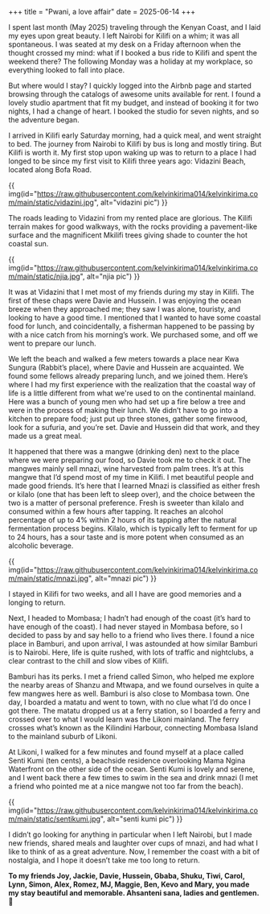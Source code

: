 +++
title = "Pwani, a love affair"
date = 2025-06-14
+++

I spent last month (May 2025) traveling through the Kenyan Coast, and I laid my eyes upon great beauty. I left Nairobi for Kilifi on a whim; it was all spontaneous. I was seated at my desk on a Friday afternoon when the thought crossed my mind: what if I booked a bus ride to Kilifi and spent the weekend there? The following Monday was a holiday at my workplace, so everything looked to fall into place. 

But where would I stay? I quickly logged into the Airbnb page and started browsing through the catalogs of awesome units available for rent. I found a lovely studio apartment that fit my budget, and instead of booking it for two nights, I had a change of heart. I booked the studio for seven nights, and so the adventure began.

I arrived in Kilifi early Saturday morning, had a quick meal, and went straight to bed. The journey from Nairobi to Kilifi by bus is long and mostly tiring. But Kilifi is worth it. My first stop upon waking up was to return to a place I had longed to be since my first visit to Kilifi three years ago: Vidazini Beach, located along Bofa Road. 

{{ img(id="https://raw.githubusercontent.com/kelvinkirima014/kelvinkirima.com/main/static/vidazini.jpg", alt="vidazini pic") }}




The roads leading to Vidazini from my rented place are glorious. The Kilifi terrain makes for good walkways, with the rocks providing a pavement-like surface and the magnificent Mkilifi trees giving shade to counter the hot coastal sun.  

{{ img(id="https://raw.githubusercontent.com/kelvinkirima014/kelvinkirima.com/main/static/njia.jpg", alt="njia pic") }}



It was at Vidazini that I met most of my friends during my stay in Kilifi. The first of these chaps were Davie and Hussein. I was enjoying the ocean breeze when they approached me; they saw I was alone, touristy, and looking to have a good time. I mentioned that I wanted to have some coastal food for lunch, and coincidentally, a fisherman happened to be passing by with a nice catch from his morning’s work. We purchased some, and off we went to prepare our lunch. 

We left the beach and walked a few meters towards a place near Kwa Sungura (Rabbit’s place), where Davie and Hussein are acquainted. We found some fellows already preparing lunch, and we joined them. Here’s where I had my first experience with the realization that the coastal way of life is a little different from what we're used to on the continental mainland. Here was a bunch of young men who had set up a fire below a tree and were in the process of making their lunch. We didn’t have to go into a kitchen to prepare food; just put up three stones, gather some firewood, look for a sufuria, and you’re set. Davie and Hussein did that work, and they made us a great meal.

It happened that there was a mangwe (drinking den) next to the place where we were preparing our food, so Davie took me to check it out. The mangwes mainly sell mnazi, wine harvested from palm trees. It’s at this mangwe that I’d spend most of my time in Kilifi. I met beautiful people and made good friends. It’s here that I learned Mnazi is classified as either fresh or kilalo (one that has been left to sleep over), and the choice between the two is a matter of personal preference. Fresh is sweeter than kilalo and consumed within a few hours after tapping. It reaches an alcohol percentage of up to 4% within 2 hours of its tapping after the natural fermentation process begins. Kilalo, which is typically left to ferment for up to 24 hours, has a sour taste and is more potent when consumed as an alcoholic beverage. 

{{ img(id="https://raw.githubusercontent.com/kelvinkirima014/kelvinkirima.com/main/static/mnazi.jpg", alt="mnazi pic") }}


I stayed in Kilifi for two weeks, and all I have are good memories and a longing to return.



Next, I headed to Mombasa; I hadn’t had enough of the coast (it’s hard to have enough of the coast). I had never stayed in Mombasa before, so I decided to pass by and say hello to a friend who lives there. I found a nice place in Bamburi, and upon arrival, I was astounded at how similar Bamburi is to Nairobi. Here, life is quite rushed, with lots of traffic and nightclubs, a clear contrast to the chill and slow vibes of Kilifi. 

Bamburi has its perks. I met a friend called Simon, who helped me explore the nearby areas of Shanzu and Mtwapa, and we found ourselves in quite a few mangwes here as well. Bamburi is also close to Mombasa town. One day, I boarded a matatu and went to town, with no clue what I’d do once I got there. The matatu dropped us at a ferry station, so I boarded a ferry and crossed over to what I would learn was the Likoni mainland. The ferry crosses what’s known as the Kilindini Harbour, connecting Mombasa Island to the mainland suburb of Likoni.

At Likoni, I walked for a few minutes and found myself at a place called Senti Kumi (ten cents), a beachside residence overlooking Mama Ngina Waterfront on the other side of the ocean. Senti Kumi is lovely and serene, and I went back there a few times to swim in the sea and drink mnazi (I met a friend who pointed me at a nice mangwe not too far from the beach). 

{{ img(id="https://raw.githubusercontent.com/kelvinkirima014/kelvinkirima.com/main/static/sentikumi.jpg", alt="senti kumi pic") }}


I didn’t go looking for anything in particular when I left Nairobi, but I made new friends, shared meals and laughter over cups of mnazi, and had what I like to think of as a great adventure. Now, I remember the coast with a bit of nostalgia, and I hope it doesn’t take me too long to return.


**To my friends Joy, Jackie, Davie, Hussein, Gbaba, Shuku, Tiwi, Carol, Lynn, Simon, Alex, Romez, MJ, Maggie, Ben, Kevo and Mary, you made my stay beautiful and memorable. Ahsanteni sana, ladies and gentlemen. 💙**